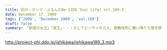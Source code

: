 ```yaml
---
title: 石川・ホンマ・ぶるんのBe-SIDE Your Life! vol.189-3
date: December 17, 2009
tags: ['2009', 'December 2009', 'vol.189']
draft: false
summary: 「新宿の女王」「夜王」・・・そしてビーサイの三人。歌舞伎町に舞い降りた堕天使たちの結末は生で目撃してほしい！！のだが！！どーなる！？NAMAE
---
```


http://project-phi.ddo.jp/ishikawa/ishikawa189_3.mp3